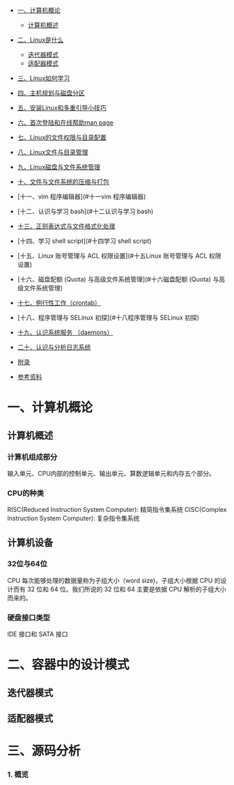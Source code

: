 <!-- GFM-TOC -->
* [一、计算机概论](#一计算机概论)
    * [计算机概述](#计算机概述)
* [二、Linux是什么](#二Linux是什么)
    * [迭代器模式](#迭代器模式)
    * [适配器模式](#适配器模式)
* [三、Linux如何学习](#三Linux如何学习)
* [四、主机规划与磁盘分区](#四主机规划与磁盘分区)
* [五、安装Linux和多重引导小技巧](#[五安装Linux和多重引导小技巧)
* [六、首次登陆和在线帮助man page](#一计算机概论)
* [七、Linux的文件权限与目录配置](#七Linux的文件权限与目录配置)
* [八、Linux文件与目录管理](#八Linux文件与目录管理)
* [九、Linux磁盘与文件系统管理](#九Linux磁盘与文件系统管理)
* [十、文件与文件系统的压缩与打包](#十文件与文件系统的压缩与打包)
* [十一、vim 程序编辑器](#十一vim 程序编辑器)
* [十二、认识与学习 bash](#十二认识与学习 bash)
* [十三、正则表达式与文件格式化处理](#十三正则表达式与文件格式化处理)
* [十四、学习 shell script](#十四学习 shell script)
* [十五、Linux 账号管理与 ACL 权限设置](#十五Linux 账号管理与 ACL 权限设置)
* [十六、磁盘配额 (Quota) 与高级文件系统管理](#十六磁盘配额 (Quota) 与高级文件系统管理)
* [十七、例行性工作（crontab）](#十七例行性工作（crontab）)

* [十八、程序管理与 SELinux 初探](#十八程序管理与 SELinux 初探)
* [十九、认识系统服务 （daemons）](#十九认识系统服务 (daemons))
* [二十、认识与分析日志系统](#二十认识与分析日志系统)
* [附录](#附录)
* [参考资料](#参考资料)
<!-- GFM-TOC -->

# 一、计算机概论
## 计算机概述
### 计算机组成部分
输入单元、CPU内部的控制单元、输出单元、算数逻辑单元和内存五个部分。
### CPU的种类
RISC(Reduced Instruction System Computer): 精简指令集系统
CISC(Complex Instruction System Computer): 复杂指令集系统
## 计算机设备
### 32位与64位
CPU 每次能够处理的数据量称为子组大小（word size)，子组大小根据 CPU 的设计而有 32 位和 64 位。我们所说的 32 位和 64 主要是依据 CPU 解析的子组大小而来的。
### 硬盘接口类型
IDE 接口和 SATA 接口
###
# 二、容器中的设计模式

## 迭代器模式

## 适配器模式

# 三、源码分析


### 1. 概览
